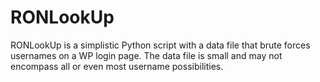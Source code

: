 # RONLookUp
RONLookUp is a simplistic Python script with a data file that brute forces usernames on a WP login page. The data file is small and may not encompass all or even most username possibilities.
